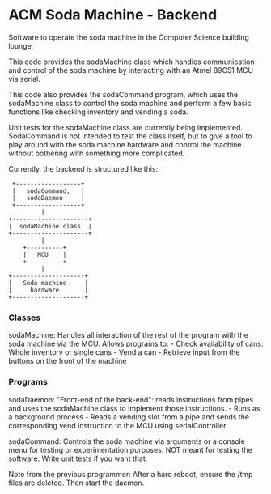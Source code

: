 ACM Soda Machine - Backend
==========================

Software to operate the soda machine in the Computer Science building lounge.

This code provides the sodaMachine class which handles communication and
control of the soda machine by interacting with an Atmel 89C51 MCU via serial.

This code also provides the sodaCommand program, which uses the sodaMachine
class to control the soda machine and perform a few basic functions like
checking inventory and vending a soda.

Unit tests for the sodaMachine class are currently being implemented.
SodaCommand is not intended to test the class itself, but to give a tool to
play around with the soda machine hardware and control the machine without
bothering with something more complicated.

Currently, the backend is structured like this:

     +------------------+
     |   sodaCommand,   |
     |   sodaDaemon     |
     +------------------+
             |
    +---------------------+
    |  sodaMachine class  |
    +---------------------+
             |
        +----------+
        |   MCU    |      
        +----------+
             |
    +--------------------+
    |   Soda machine     |
    |     hardware       |
    +--------------------+

### Classes

 sodaMachine: Handles all interaction of the rest of the program with the
  soda machine via the MCU. Allows programs to:
     - Check availability of cans: Whole inventory or single cans
	 - Vend a can
	 - Retrieve input from the buttons on the front of the machine

   
### Programs
	
  sodaDaemon: "Front-end of the back-end": reads instructions from pipes and
    uses the sodaMachine class to implement those instructions.
     - Runs as a background process
     - Reads a vending slot from a pipe and sends the corresponding vend
      instruction to the MCU using serialController
	  
  sodaCommand: Controls the soda machine via arguments or a console menu for
    testing or experimentation purposes. NOT meant for testing the software.
	Write unit tests if you want that.
   
  
Note from the previous programmer:
After a hard reboot, ensure the /tmp files are deleted. Then start the daemon.